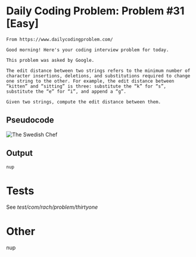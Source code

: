 # Daily Coding Problem: Problem #31 [Easy]

````
From https://www.dailycodingproblem.com/

Good morning! Here's your coding interview problem for today.

This problem was asked by Google.

The edit distance between two strings refers to the minimum number of character insertions, deletions, and substitutions required to change one string to the other. For example, the edit distance between “kitten” and “sitting” is three: substitute the “k” for “s”, substitute the “e” for “i”, and append a “g”.

Given two strings, compute the edit distance between them.
````

## Pseudocode

![The Swedish Chef](https://media.giphy.com/media/piMIi8MrgkJlS/giphy.gif)

## Output

````dtd
nup
````

# Tests

See *test/com/rach/problem/thirtyone*

# Other

nup

